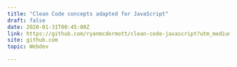 ```yaml
---
title: "Clean Code concepts adapted for JavaScript"
draft: false
date: 2020-01-31T00:45:00Z
link: https://github.com/ryanmcdermott/clean-code-javascript?utm_medium=RSS&utm_source=hune
site: github.com
topic: Webdev  

---
```

